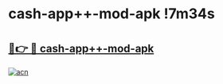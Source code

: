 # cash-app++-mod-apk !7m34s

# <h2><a href="https://q5iuzd.esa.edu.pl?title=cash-app++-mod-apk&ref=7m34s">🔗👉 🔴 cash-app++-mod-apk</a></h2>

[![acn](https://github.com/user-attachments/assets/0f9c940e-d8b0-45ae-aac7-cd30a18b3e1c)](https://q5iuzd.esa.edu.pl?title=cash-app++-mod-apk&ref=7m34s)

